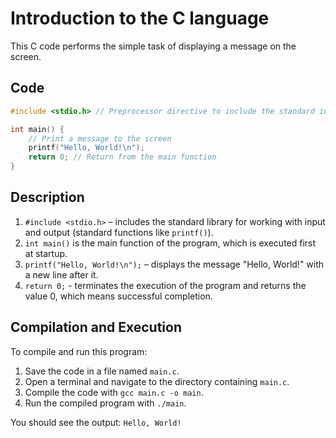 # Introduction to the C language
This C code performs the simple task of displaying a message on the screen.

## Code
```c
#include <stdio.h> // Preprocessor directive to include the standard input/output library

int main() {
    // Print a message to the screen
    printf("Hello, World!\n");
    return 0; // Return from the main function
}
```

## Description
1. `#include <stdio.h>` – includes the standard library for working with input and output (standard functions like `printf()`).
2. `int main()` is the main function of the program, which is executed first at startup.
3. `printf("Hello, World!\n");` – displays the message "Hello, World!" with a new line after it.
4. `return 0;` - terminates the execution of the program and returns the value 0, which means successful completion.

## Compilation and Execution
To compile and run this program:

1. Save the code in a file named `main.c`.
2. Open a terminal and navigate to the directory containing `main.c`.
3. Compile the code with `gcc main.c -o main`.
4. Run the compiled program with `./main`.

You should see the output: `Hello, World!`
